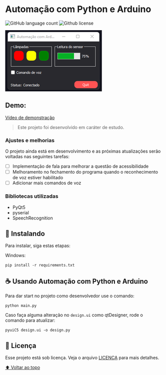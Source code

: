 # Automação com Python e Arduino

<!---Esses são exemplos. Veja https://shields.io para outras pessoas ou para personalizar este conjunto de escudos. Você pode querer incluir dependências, status do projeto e informações de licença aqui--->

![GitHub language count](https://img.shields.io/github/languages/count/ricardoracki/automacaoPythonArduino)
![Github license](https://img.shields.io/github/license/ricardoracki/automacaoPythonArduino)

<img src="./assets/imgs/design.png" alt="exemplo imagem">

## Demo:

[Vídeo de demonstração](https://raw.githubusercontent.com/ricardoracki/automacaoPythonArduino/main/assets/videos/demo.mp4)

> Este projeto foi desenvolvido em caráter de estudo.

### Ajustes e melhorias

O projeto ainda está em desenvolvimento e as próximas atualizações serão voltadas nas seguintes tarefas:

- [ ] Implementação de fala para melhorar a questão de acessibilidade
- [ ] Melhoramento no fechamento do programa quando o reconhecimento de voz estiver habilitado
- [ ] Adicionar mais comandos de voz

### Bibliotecas utilizadas

- PyQt5
- pyserial
- SpeechRecognition

## 🚀 Instalando

Para instalar, siga estas etapas:

Windows:

```
pip install -r requirements.txt
```

## ☕ Usando Automação com Python e Arduino

Para dar start no projeto como desenvolvedor use o comando:

```
python main.py
```

Caso faça alguma alteração no `design.ui` como qtDesigner, rode o comando para atualizar:

```
pyuiC5 design.ui -o design.py
```

## 📝 Licença

Esse projeto está sob licença. Veja o arquivo [LICENÇA](LICENSE.md) para mais detalhes.

[⬆ Voltar ao topo](#youtube-downloader)<br>
